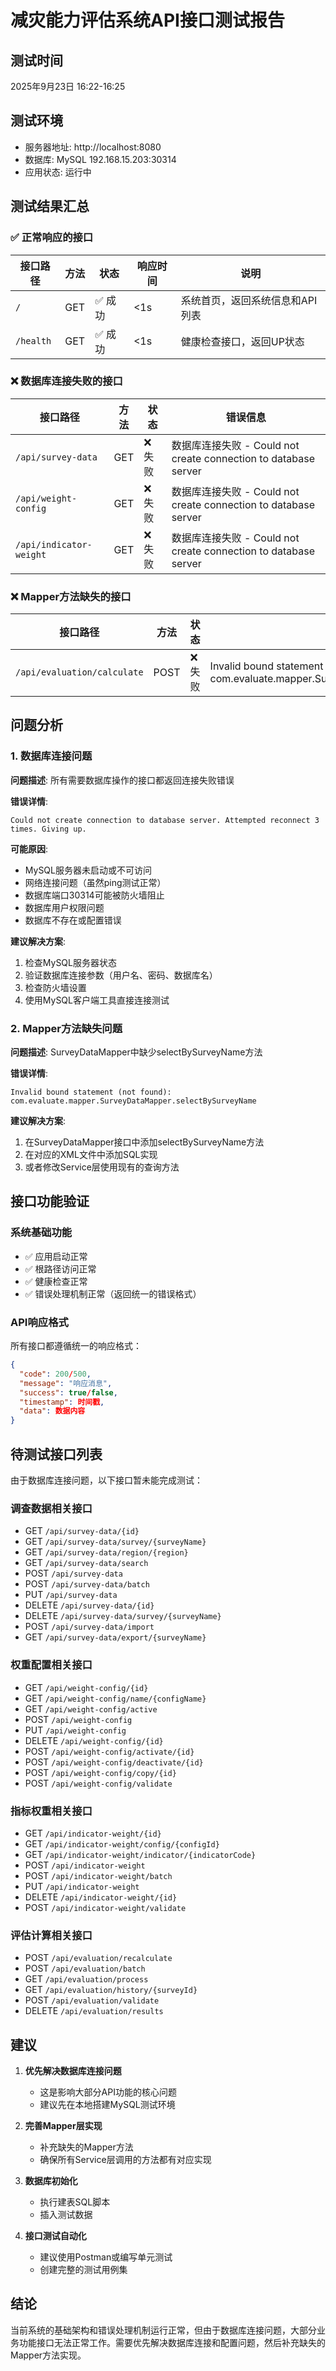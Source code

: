 # 减灾能力评估系统API接口测试报告

## 测试时间
2025年9月23日 16:22-16:25

## 测试环境
- 服务器地址: http://localhost:8080
- 数据库: MySQL 192.168.15.203:30314
- 应用状态: 运行中

## 测试结果汇总

### ✅ 正常响应的接口

| 接口路径 | 方法 | 状态 | 响应时间 | 说明 |
|---------|------|------|----------|------|
| `/` | GET | ✅ 成功 | <1s | 系统首页，返回系统信息和API列表 |
| `/health` | GET | ✅ 成功 | <1s | 健康检查接口，返回UP状态 |

### ❌ 数据库连接失败的接口

| 接口路径 | 方法 | 状态 | 错误信息 |
|---------|------|------|----------|
| `/api/survey-data` | GET | ❌ 失败 | 数据库连接失败 - Could not create connection to database server |
| `/api/weight-config` | GET | ❌ 失败 | 数据库连接失败 - Could not create connection to database server |
| `/api/indicator-weight` | GET | ❌ 失败 | 数据库连接失败 - Could not create connection to database server |

### ❌ Mapper方法缺失的接口

| 接口路径 | 方法 | 状态 | 错误信息 |
|---------|------|------|----------|
| `/api/evaluation/calculate` | POST | ❌ 失败 | Invalid bound statement (not found): com.evaluate.mapper.SurveyDataMapper.selectBySurveyName |

## 问题分析

### 1. 数据库连接问题
**问题描述**: 所有需要数据库操作的接口都返回连接失败错误

**错误详情**:
```
Could not create connection to database server. Attempted reconnect 3 times. Giving up.
```

**可能原因**:
- MySQL服务器未启动或不可访问
- 网络连接问题（虽然ping测试正常）
- 数据库端口30314可能被防火墙阻止
- 数据库用户权限问题
- 数据库不存在或配置错误

**建议解决方案**:
1. 检查MySQL服务器状态
2. 验证数据库连接参数（用户名、密码、数据库名）
3. 检查防火墙设置
4. 使用MySQL客户端工具直接连接测试

### 2. Mapper方法缺失问题
**问题描述**: SurveyDataMapper中缺少selectBySurveyName方法

**错误详情**:
```
Invalid bound statement (not found): com.evaluate.mapper.SurveyDataMapper.selectBySurveyName
```

**建议解决方案**:
1. 在SurveyDataMapper接口中添加selectBySurveyName方法
2. 在对应的XML文件中添加SQL实现
3. 或者修改Service层使用现有的查询方法

## 接口功能验证

### 系统基础功能
- ✅ 应用启动正常
- ✅ 根路径访问正常
- ✅ 健康检查正常
- ✅ 错误处理机制正常（返回统一的错误格式）

### API响应格式
所有接口都遵循统一的响应格式：
```json
{
  "code": 200/500,
  "message": "响应消息",
  "success": true/false,
  "timestamp": 时间戳,
  "data": 数据内容
}
```

## 待测试接口列表

由于数据库连接问题，以下接口暂未能完成测试：

### 调查数据相关接口
- GET `/api/survey-data/{id}`
- GET `/api/survey-data/survey/{surveyName}`
- GET `/api/survey-data/region/{region}`
- GET `/api/survey-data/search`
- POST `/api/survey-data`
- POST `/api/survey-data/batch`
- PUT `/api/survey-data`
- DELETE `/api/survey-data/{id}`
- DELETE `/api/survey-data/survey/{surveyName}`
- POST `/api/survey-data/import`
- GET `/api/survey-data/export/{surveyName}`

### 权重配置相关接口
- GET `/api/weight-config/{id}`
- GET `/api/weight-config/name/{configName}`
- GET `/api/weight-config/active`
- POST `/api/weight-config`
- PUT `/api/weight-config`
- DELETE `/api/weight-config/{id}`
- POST `/api/weight-config/activate/{id}`
- POST `/api/weight-config/deactivate/{id}`
- POST `/api/weight-config/copy/{id}`
- POST `/api/weight-config/validate`

### 指标权重相关接口
- GET `/api/indicator-weight/{id}`
- GET `/api/indicator-weight/config/{configId}`
- GET `/api/indicator-weight/indicator/{indicatorCode}`
- POST `/api/indicator-weight`
- POST `/api/indicator-weight/batch`
- PUT `/api/indicator-weight`
- DELETE `/api/indicator-weight/{id}`
- POST `/api/indicator-weight/validate`

### 评估计算相关接口
- POST `/api/evaluation/recalculate`
- POST `/api/evaluation/batch`
- GET `/api/evaluation/process`
- GET `/api/evaluation/history/{surveyId}`
- POST `/api/evaluation/validate`
- DELETE `/api/evaluation/results`

## 建议

1. **优先解决数据库连接问题**
   - 这是影响大部分API功能的核心问题
   - 建议先在本地搭建MySQL测试环境

2. **完善Mapper层实现**
   - 补充缺失的Mapper方法
   - 确保所有Service层调用的方法都有对应实现

3. **数据库初始化**
   - 执行建表SQL脚本
   - 插入测试数据

4. **接口测试自动化**
   - 建议使用Postman或编写单元测试
   - 创建完整的测试用例集

## 结论

当前系统的基础架构和错误处理机制运行正常，但由于数据库连接问题，大部分业务功能接口无法正常工作。需要优先解决数据库连接和配置问题，然后补充缺失的Mapper方法实现。
